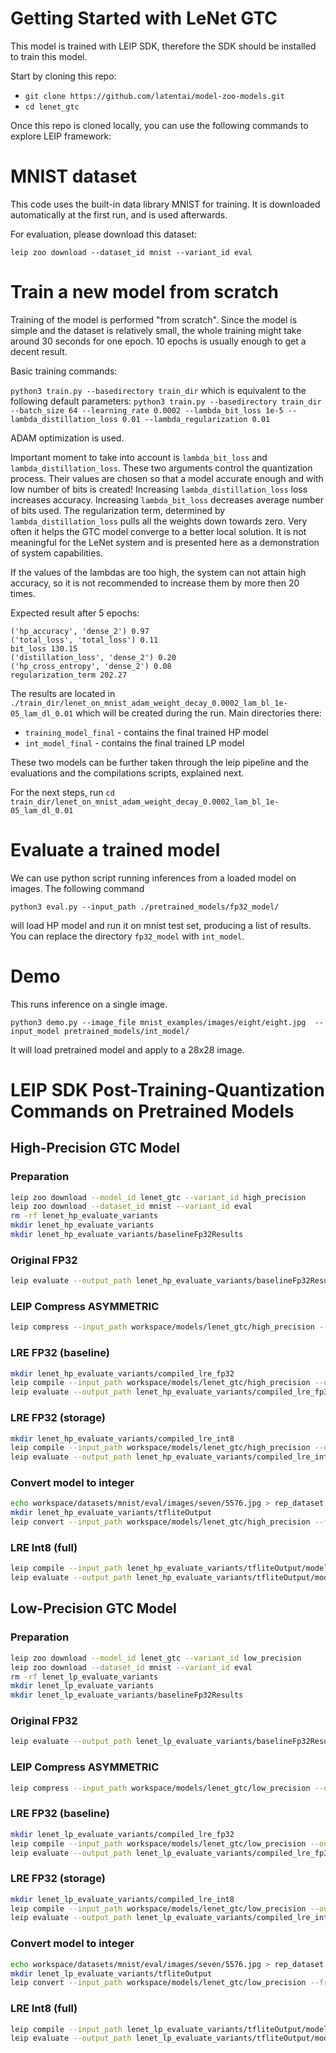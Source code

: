 # Getting Started with LeNet GTC

This model is trained with LEIP SDK, therefore the SDK should be installed to train this model.

Start by cloning this repo:
* ```git clone https://github.com/latentai/model-zoo-models.git```
* ```cd lenet_gtc```

Once this repo is cloned locally, you can use the following commands to explore LEIP framework:

# MNIST dataset

This code uses the built-in data library MNIST for training.
It is downloaded automatically at the first run, and is used afterwards.

For evaluation, please download this dataset:

```
leip zoo download --dataset_id mnist --variant_id eval 
```

# Train a new model from scratch

Training of the model is performed "from scratch". Since the model is simple and the dataset is relatively small, the whole training might take around 30 seconds for one epoch.
10 epochs is usually enough to get a decent result.

Basic training commands:

`python3 train.py --basedirectory train_dir`
which is equivalent to the following default parameters:
`python3 train.py --basedirectory train_dir --batch_size 64 --learning_rate 0.0002 --lambda_bit_loss 1e-5 --lambda_distillation_loss 0.01 --lambda_regularization 0.01`

ADAM optimization is used.

Important moment to take into account is `lambda_bit_loss` and `lambda_distillation_loss`. These two arguments control the quantization process. Their values are chosen so that a model accurate enough and with low number of bits is created! 
Increasing `lambda_distillation_loss` loss increases accuracy.
Increasing `lambda_bit_loss` decreases average number of bits used.
The regularization term, determined by `lambda_distillation_loss` pulls all the weights down towards zero. Very often it helps the GTC model converge to a better local solution. It is not meaningful for the LeNet system and is presented here as a demonstration of system capabilities.

If the values of the lambdas are too high, the system can not attain high accuracy, so it is not recommended to increase them by more then 20 times.

Expected result after 5 epochs:
```('lp_accuracy', 'dense_2') 0.94
('hp_accuracy', 'dense_2') 0.97
('total_loss', 'total_loss') 0.11
bit_loss 130.15
('distillation_loss', 'dense_2') 0.20
('hp_cross_entropy', 'dense_2') 0.08
regularization_term 202.27
```
The results are located in `./train_dir/lenet_on_mnist_adam_weight_decay_0.0002_lam_bl_1e-05_lam_dl_0.01`
which will be created during the run. Main directories there:
* `training_model_final` - contains the final trained HP model
* `int_model_final`      - contains the final trained LP model

These two models can be further taken through the leip pipeline and the evaluations and the compilations scripts, explained next.

For the next steps, run `cd train_dir/lenet_on_mnist_adam_weight_decay_0.0002_lam_bl_1e-05_lam_dl_0.01`

# Evaluate a trained model
We can use python script running inferences from a loaded model on images. The following command
```
python3 eval.py --input_path ./pretrained_models/fp32_model/
```
will load HP model and run it on mnist test set, producing a list of results. You can replace the directory `fp32_model` with `int_model`.


# Demo

This runs inference on a single image.

```
python3 demo.py --image_file mnist_examples/images/eight/eight.jpg  --input_model pretrained_models/int_model/
```
It will load pretrained model and apply to a 28x28 image.


# LEIP SDK Post-Training-Quantization Commands on Pretrained Models

## High-Precision GTC Model

### Preparation
```bash
leip zoo download --model_id lenet_gtc --variant_id high_precision
leip zoo download --dataset_id mnist --variant_id eval
rm -rf lenet_hp_evaluate_variants
mkdir lenet_hp_evaluate_variants
mkdir lenet_hp_evaluate_variants/baselineFp32Results
```
### Original FP32
```bash
leip evaluate --output_path lenet_hp_evaluate_variants/baselineFp32Results --framework tf --input_path workspace/models/lenet_gtc/high_precision --test_path workspace/datasets/mnist/eval/index.txt --class_names workspace/datasets/mnist/eval/class_names.txt
```
### LEIP Compress ASYMMETRIC
```bash
leip compress --input_path workspace/models/lenet_gtc/high_precision --quantizer asymmetric --bits 8 --output_path lenet_hp_evaluate_variants/checkpointCompressed/
```
### LRE FP32 (baseline)
```bash
mkdir lenet_hp_evaluate_variants/compiled_lre_fp32
leip compile --input_path workspace/models/lenet_gtc/high_precision --output_path lenet_hp_evaluate_variants/compiled_lre_fp32/bin --input_types=float32 --data_type=float32
leip evaluate --output_path lenet_hp_evaluate_variants/compiled_lre_fp32/ --framework lre --input_types=float32 --input_path lenet_hp_evaluate_variants/compiled_lre_fp32/bin --test_path workspace/datasets/mnist/eval/index.txt --class_names workspace/datasets/mnist/eval/class_names.txt
```
### LRE FP32 (storage)
```bash
mkdir lenet_hp_evaluate_variants/compiled_lre_int8
leip compile --input_path workspace/models/lenet_gtc/high_precision --output_path lenet_hp_evaluate_variants/compiled_lre_int8/bin --input_types=uint8 --data_type=int8
leip evaluate --output_path lenet_hp_evaluate_variants/compiled_lre_int8/ --framework lre --input_types=uint8 --input_path lenet_hp_evaluate_variants/compiled_lre_int8/bin --test_path workspace/datasets/mnist/eval/index.txt --class_names workspace/datasets/mnist/eval/class_names.txt
```
### Convert model to integer
```bash
echo workspace/datasets/mnist/eval/images/seven/5576.jpg > rep_dataset.txt
mkdir lenet_hp_evaluate_variants/tfliteOutput
leip convert --input_path workspace/models/lenet_gtc/high_precision --framework tflite --output_path lenet_hp_evaluate_variants/tfliteOutput --data_type int8 --policy TfLite --rep_dataset rep_dataset.txt
```
### LRE Int8 (full)
```bash
leip compile --input_path lenet_hp_evaluate_variants/tfliteOutput/model_save/inference_model.cast.tflite --output_path lenet_hp_evaluate_variants/tfliteOutput/model_save/binuint8 --input_types=uint8
leip evaluate --output_path lenet_hp_evaluate_variants/tfliteOutput/model_save/binuint8 --framework lre --input_types=uint8 --input_path lenet_hp_evaluate_variants/tfliteOutput/model_save/binuint8 --test_path workspace/datasets/mnist/eval/index.txt --class_names workspace/datasets/mnist/eval/class_names.txt --preprocessor rgbtogray_int8
```
## Low-Precision GTC Model

### Preparation
```bash
leip zoo download --model_id lenet_gtc --variant_id low_precision
leip zoo download --dataset_id mnist --variant_id eval
rm -rf lenet_lp_evaluate_variants
mkdir lenet_lp_evaluate_variants
mkdir lenet_lp_evaluate_variants/baselineFp32Results
```
### Original FP32
```bash
leip evaluate --output_path lenet_lp_evaluate_variants/baselineFp32Results --framework tf --input_path workspace/models/lenet_gtc/low_precision --test_path workspace/datasets/mnist/eval/index.txt --class_names workspace/datasets/mnist/eval/class_names.txt
```
### LEIP Compress ASYMMETRIC
```bash
leip compress --input_path workspace/models/lenet_gtc/low_precision --quantizer asymmetric --bits 8 --output_path lenet_lp_evaluate_variants/checkpointCompressed/
```
### LRE FP32 (baseline)
```bash
mkdir lenet_lp_evaluate_variants/compiled_lre_fp32
leip compile --input_path workspace/models/lenet_gtc/low_precision --output_path lenet_lp_evaluate_variants/compiled_lre_fp32/bin --input_types=float32 --data_type=float32
leip evaluate --output_path lenet_lp_evaluate_variants/compiled_lre_fp32/ --framework lre --input_types=float32 --input_path lenet_lp_evaluate_variants/compiled_lre_fp32/bin --test_path workspace/datasets/mnist/eval/index.txt --class_names workspace/datasets/mnist/eval/class_names.txt
```
### LRE FP32 (storage)
```bash
mkdir lenet_lp_evaluate_variants/compiled_lre_int8
leip compile --input_path workspace/models/lenet_gtc/low_precision --output_path lenet_lp_evaluate_variants/compiled_lre_int8/bin --input_types=uint8 --data_type=int8
leip evaluate --output_path lenet_lp_evaluate_variants/compiled_lre_int8/ --framework lre --input_types=uint8 --input_path lenet_lp_evaluate_variants/compiled_lre_int8/bin --test_path workspace/datasets/mnist/eval/index.txt --class_names workspace/datasets/mnist/eval/class_names.txt
```
### Convert model to integer
```bash
echo workspace/datasets/mnist/eval/images/seven/5576.jpg > rep_dataset.txt
mkdir lenet_lp_evaluate_variants/tfliteOutput
leip convert --input_path workspace/models/lenet_gtc/low_precision --framework tflite --output_path lenet_lp_evaluate_variants/tfliteOutput --data_type int8 --policy TfLite --rep_dataset rep_dataset.txt
```
### LRE Int8 (full)
```bash
leip compile --input_path lenet_lp_evaluate_variants/tfliteOutput/model_save/inference_model.cast.tflite --output_path lenet_lp_evaluate_variants/tfliteOutput/model_save/binuint8 --input_types=uint8
leip evaluate --output_path lenet_lp_evaluate_variants/tfliteOutput/model_save/binuint8 --framework lre --input_types=uint8 --input_path lenet_lp_evaluate_variants/tfliteOutput/model_save/binuint8 --test_path workspace/datasets/mnist/eval/index.txt --class_names workspace/datasets/mnist/eval/class_names.txt --preprocessor rgbtogray_int8
```
